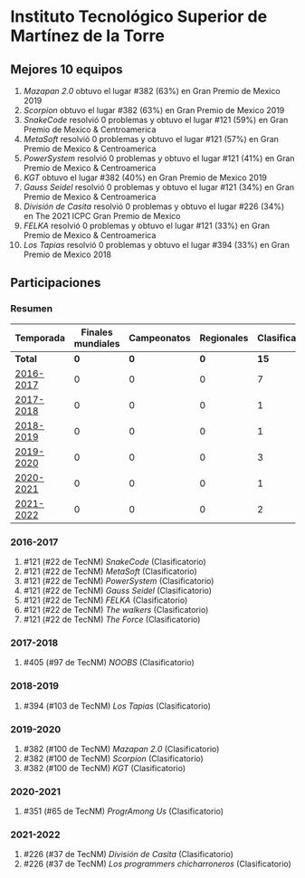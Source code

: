 ---
---

# Instituto Tecnológico Superior de Martínez de la Torre

## Mejores 10 equipos

1. _Mazapan 2.0_ obtuvo el lugar #382 (63%) en Gran Premio de Mexico 2019
1. _Scorpion_ obtuvo el lugar #382 (63%) en Gran Premio de Mexico 2019
1. _SnakeCode_ resolvió 0 problemas y obtuvo el lugar #121 (59%) en Gran Premio de Mexico & Centroamerica
1. _MetaSoft_ resolvió 0 problemas y obtuvo el lugar #121 (57%) en Gran Premio de Mexico & Centroamerica
1. _PowerSystem_ resolvió 0 problemas y obtuvo el lugar #121 (41%) en Gran Premio de Mexico & Centroamerica
1. _KGT_ obtuvo el lugar #382 (40%) en Gran Premio de Mexico 2019
1. _Gauss Seidel_ resolvió 0 problemas y obtuvo el lugar #121 (34%) en Gran Premio de Mexico & Centroamerica
1. _División de Casita_ resolvió 0 problemas y obtuvo el lugar #226 (34%) en The 2021 ICPC Gran Premio de Mexico
1. _FELKA_ resolvió 0 problemas y obtuvo el lugar #121 (33%) en Gran Premio de Mexico & Centroamerica
1. _Los Tapias_ resolvió 0 problemas y obtuvo el lugar #394 (33%) en Gran Premio de Mexico 2018

## Participaciones

### Resumen

| Temporada | Finales mundiales | Campeonatos | Regionales | Clasificatorios | Equipos |
| --- | --- | --- | --- | --- | --- |
| **Total** | **0** | **0** | **0** | **15** | **15** |
| [2016-2017](#2016-2017) | 0 | 0 | 0 | 7 | 7 |
| [2017-2018](#2017-2018) | 0 | 0 | 0 | 1 | 1 |
| [2018-2019](#2018-2019) | 0 | 0 | 0 | 1 | 1 |
| [2019-2020](#2019-2020) | 0 | 0 | 0 | 3 | 3 |
| [2020-2021](#2020-2021) | 0 | 0 | 0 | 1 | 1 |
| [2021-2022](#2021-2022) | 0 | 0 | 0 | 2 | 2 |

### 2016-2017

1. #121 (#22 de TecNM) _SnakeCode_ (Clasificatorio)
1. #121 (#22 de TecNM) _MetaSoft_ (Clasificatorio)
1. #121 (#22 de TecNM) _PowerSystem_ (Clasificatorio)
1. #121 (#22 de TecNM) _Gauss Seidel_ (Clasificatorio)
1. #121 (#22 de TecNM) _FELKA_ (Clasificatorio)
1. #121 (#22 de TecNM) _The walkers_ (Clasificatorio)
1. #121 (#22 de TecNM) _The Force_ (Clasificatorio)

### 2017-2018

1. #405 (#97 de TecNM) _NOOBS_ (Clasificatorio)

### 2018-2019

1. #394 (#103 de TecNM) _Los Tapias_ (Clasificatorio)

### 2019-2020

1. #382 (#100 de TecNM) _Mazapan 2.0_ (Clasificatorio)
1. #382 (#100 de TecNM) _Scorpion_ (Clasificatorio)
1. #382 (#100 de TecNM) _KGT_ (Clasificatorio)

### 2020-2021

1. #351 (#65 de TecNM) _ProgrAmong Us_ (Clasificatorio)

### 2021-2022

1. #226 (#37 de TecNM) _División de Casita_ (Clasificatorio)
1. #226 (#37 de TecNM) _Los programmers chicharroneros_ (Clasificatorio)



